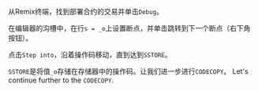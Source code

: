 从Remix终端，找到部署合约的交易并单击`Debug`。

在编辑器的沟槽中，在行`s = _o`上设置断点，并单击跳转到下一个断点（右下角按钮）。

点击`Step into`，沿着操作码移动，直到达到`SSTORE`。

`SSTORE`是将值`_o`存储在存储器中的操作码。让我们进一步进行`CODECOPY`。 Let's continue further to the `CODECOPY`.
